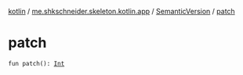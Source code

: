 [kotlin](../../index.md) / [me.shkschneider.skeleton.kotlin.app](../index.md) / [SemanticVersion](index.md) / [patch](./patch.md)

# patch

`fun patch(): `[`Int`](https://kotlinlang.org/api/latest/jvm/stdlib/kotlin/-int/index.html)